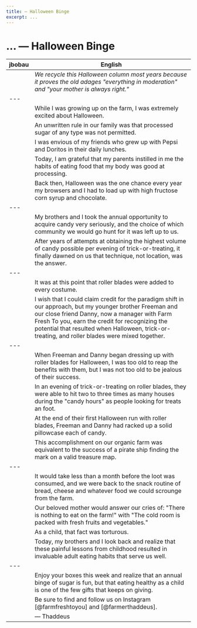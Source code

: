 ```yaml
---
title: — Halloween Binge
excerpt: ...
---
```


# <span class="jbobau">...</span> — Halloween Binge

| jbobau | English
|-|-
| | _We recycle this Halloween column most years because it proves the old adages "everything in moderation" and "your mother is always right."_
|---
| | While I was growing up on the farm, I was extremely excited about Halloween.
| | An unwritten rule in our family was that processed sugar of any type was not permitted.
| | I was envious of my friends who grew up with Pepsi and Doritos in their daily lunches.
| | Today, I am grateful that my parents instilled in me the habits of eating food that my body was good at processing.
| | Back then, Halloween was the one chance every year my browsers and I had to load up with high fructose corn syrup and chocolate.
|---
| | My brothers and I took the annual opportunity to acquire candy very seriously, and the choice of which community we would go hunt for it was left up to us.
| | After years of attempts at obtaining the highest volume of candy possible per evening of trick-or-treating, it finally dawned on us that technique, not location, was the answer.
|---
| | It was at this point that roller blades were added to every costume.
| | I wish that I could claim credit for the paradigm shift in our approach, but my younger brother Freeman and our close friend Danny, now a manager with Farm Fresh To you, earn the credit for recognizing the potential that resulted when Halloween, trick-or-treating, and roller blades were mixed together.
|---
| | When Freeman and Danny began dressing up with roller blades for Halloween, I was too old to reap the benefits with them, but I was not too old to be jealous of their success.
| | In an evening of trick-or-treating on roller blades, they were able to hit two to three times as many houses during the "candy hours" as people looking for treats an foot.
| | At the end of their first Halloween run with roller blades, Freeman and Danny had racked up a solid pillowcase each of candy.
| | This accomplishment on our organic farm was equivalent to the success of a pirate ship finding the mark on a valid treasure map.
|---
| | It would take less than a month before the loot was consumed, and we were back to the snack routine of bread, cheese and whatever food we could scrounge from the farm.
| | Our beloved mother would answer our cries of: "There is nothing to eat on the farm!" with "The cold room is packed with fresh fruits and vegetables."
| | As a child, that fact was torturous.
| | Today, my brothers and I look back and realize that these painful lessons from childhood resulted in invaluable adult eating habits that serve us well.
|---
| | Enjoy your boxes this week and realize that an annual binge of sugar is fun, but that eating healthy as a child is one of the few gifts that keeps on giving.
| | Be sure to find and follow us on Instagram [@farmfreshtoyou] and [@farmerthaddeus].
| | — Thaddeus
